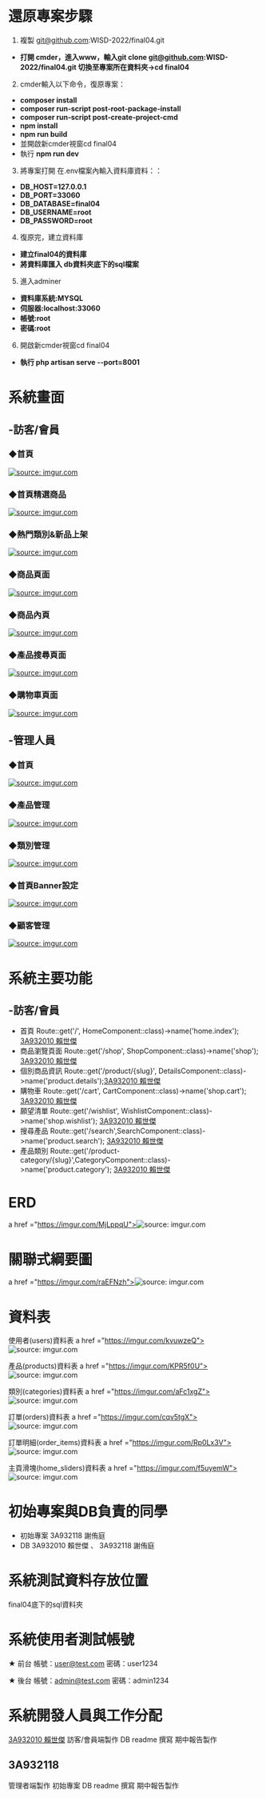 # 還原專案步驟
1. 複製 git@github.com:WISD-2022/final04.git
- **打開 cmder，進入www，輸入git clone git@github.com:WISD-2022/final04.git 切換至專案所在資料夾->cd final04**

2. cmder輸入以下命令，復原專案：
- **composer install**
- **composer run‐script post‐root‐package‐install**
- **composer run‐script post‐create‐project‐cmd** 
- **npm install** 
- **npm run build**
- 並開啟新cmder視窗cd final04
- 執行 **npm run dev**

3. 將專案打開 在.env檔案內輸入資料庫資料：：
- **DB_HOST=127.0.0.1**
- **DB_PORT=33060**
- **DB_DATABASE=final04**
- **DB_USERNAME=root**
- **DB_PASSWORD=root**

4. 復原完，建立資料庫
- **建立final04的資料庫**
- **將資料庫匯入 db資料夾底下的sql檔案**

5. 進入adminer
- **資料庫系統:MYSQL**
- **伺服器:localhost:33060**
- **帳號:root**
- **密碼:root**
6. 開啟新cmder視窗cd final04
- **執行 php artisan serve --port=8001**



# 系統畫面

## -訪客/會員

### ◆首頁
<a href ="https://imgur.com/IJFZVhQ"><img src="https://imgur.com/IJFZVhQ.png" title="source: imgur.com" /></a>
### ◆首頁精選商品
<a href ="https://imgur.com/Lp5bbBI"><img src="https://imgur.com/Lp5bbBI.png" title="source: imgur.com" /></a>
### ◆熱門類別&新品上架
<a href ="https://imgur.com/lrXhrFE"><img src="https://imgur.com/lrXhrFE.png" title="source: imgur.com" /></a>
### ◆商品頁面
<a href ="https://imgur.com/Lp5bbBI"><img src="https://imgur.com/Lp5bbBI.png" title="source: imgur.com" /></a>
### ◆商品內頁
<a href ="https://imgur.com/OkrqJVU"><img src="https://imgur.com/OkrqJVU.png" title="source: imgur.com" /></a>
### ◆產品搜尋頁面
<a href ="https://imgur.com/4GMivov"><img src="https://imgur.com/4GMivov.png" title="source: imgur.com" /></a>
### ◆購物車頁面
<a href ="https://imgur.com/2RZ9hnL"><img src="https://imgur.com/2RZ9hnL.png" title="source: imgur.com" /></a>

## -管理人員

### ◆首頁
<a href ="https://imgur.com/eZYeHa9"><img src="https://imgur.com/eZYeHa9.png" title="source: imgur.com" /></a>
### ◆產品管理
<a href ="https://imgur.com/IYFb8P6"><img src="https://imgur.com/IYFb8P6.png" title="source: imgur.com" /></a>
### ◆類別管理
<a href ="https://imgur.com/BmTbMfp"><img src="https://imgur.com/BmTbMfp.png" title="source: imgur.com" /></a>
### ◆首頁Banner設定
<a href ="https://imgur.com/MjLppqU"><img src="https://imgur.com/MjLppqU.png" title="source: imgur.com" /></a>
### ◆顧客管理
<a href ="https://imgur.com/PMldpJH"><img src="https://imgur.com/PMldpJH.png" title="source: imgur.com" /></a>

   
# 系統主要功能

## -訪客/會員
  - 首頁 Route::get('/', HomeComponent::class)->name('home.index');  [3A932010 賴世傑](https://github.com/3A932010)
  - 商品瀏覽頁面 Route::get('/shop', ShopComponent::class)->name('shop'); [3A932010 賴世傑](https://github.com/3A932010)
  - 個別商品資訊 Route::get('/product/{slug}', DetailsComponent::class)->name('product.details');[3A932010 賴世傑](https://github.com/3A932010)
  - 購物車 Route::get('/cart', CartComponent::class)->name('shop.cart'); [3A932010 賴世傑](https://github.com/3A932010)
  - 願望清單 Route::get('/wishlist', WishlistComponent::class)->name('shop.wishlist'); [3A932010 賴世傑](https://github.com/3A932010)
  - 搜尋產品 Route::get('/search',SearchComponent::class)->name('product.search'); [3A932010 賴世傑](https://github.com/3A932010)
  - 產品類別 Route::get('/product-category/{slug}',CategoryComponent::class)->name('product.category'); [3A932010 賴世傑](https://github.com/3A932010)
  
  
  
  
# ERD
a href ="https://imgur.com/MjLppqU"><img src="https://imgur.com/MjLppqU.png" title="source: imgur.com" /></a>


# 關聯式綱要圖

a href ="https://imgur.com/raEFNzh"><img src="https://imgur.com/raEFNzh.png" title="source: imgur.com" /></a>



# 資料表

使用者(users)資料表
a href ="https://imgur.com/kvuwzeQ"><img src="https://imgur.com/kvuwzeQ.png" title="source: imgur.com" /></a>

產品(products)資料表
a href ="https://imgur.com/KPR5f0U"><img src="https://imgur.com/KPR5f0U.png" title="source: imgur.com" /></a>

類別(categories)資料表
a href ="https://imgur.com/aFc1xgZ"><img src="https://imgur.com/aFc1xgZ.png" title="source: imgur.com" /></a>

訂單(orders)資料表
a href ="https://imgur.com/cqv5tgX"><img src="https://imgur.com/cqv5tgX.png" title="source: imgur.com" /></a>

訂單明細(order_items)資料表
a href ="https://imgur.com/Rp0Lx3V"><img src="https://imgur.com/Rp0Lx3V.png" title="source: imgur.com" /></a>

主頁滑塊(home_sliders)資料表
a href ="https://imgur.com/f5uyemW"><img src="https://imgur.com/f5uyemW.png" title="source: imgur.com" /></a>


# 初始專案與DB負責的同學

- 初始專案 3A932118 謝侑庭
- DB 3A932010 賴世傑 、 3A932118 謝侑庭
  
# 系統測試資料存放位置
 final04底下的sql資料夾
 
# 系統使用者測試帳號
★ 前台
     帳號：user@test.com
     密碼：user1234
    
★ 後台
     帳號：admin@test.com
     密碼：admin1234
	 
# 系統開發人員與工作分配
  
 [3A932010  賴世傑](https://github.com/3A932010)
  訪客/會員端製作
  DB 
  readme 撰寫
  期中報告製作
  
## 3A932118
  管理者端製作
  初始專案
  DB
  readme 撰寫
  期中報告製作
 










